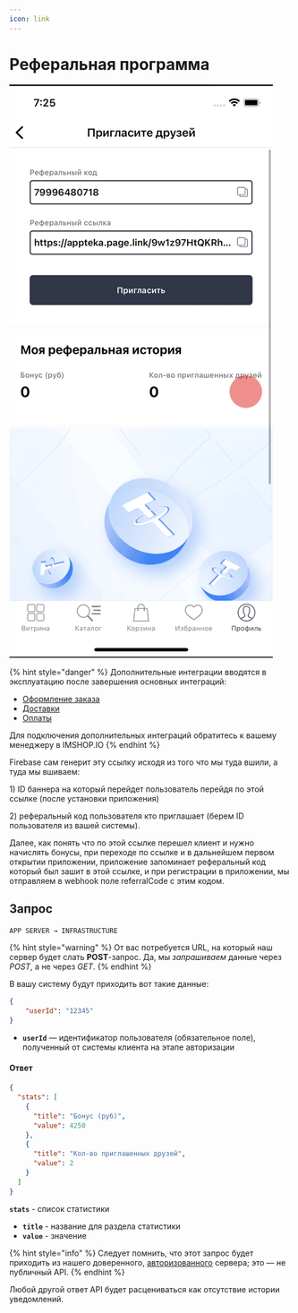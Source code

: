 ```yaml
---
icon: link
---
```


# Реферальная программа

![](<../../.gitbook/assets/Screenshot 2022-10-14 at 12.22.14.png>)

{% hint style="danger" %}
Дополнительные интеграции вводятся в эксплуатацию после завершения основных интеграций:

* [Оформление заказа](../../osnovnye-integracii/oformlenie-zakaza.md)
* [Доставки](../../osnovnye-integracii/dostavki.md)
* [Оплаты](../../osnovnye-integracii/oplaty.md)

Для подключения дополнительных интеграций обратитесь к вашему менеджеру в IMSHOP.IO
{% endhint %}

Firebase сам генерит эту ссылку исходя из того что мы туда вшили, а туда мы вшиваем:

1\) ID баннера на который перейдет пользователь перейдя по этой ссылке (после установки приложения)

2\) реферальный код пользователя кто приглашает (берем ID пользователя из вашей системы).

Далее, как понять что по этой ссылке перешел клиент и нужно начислять бонусы, при переходе по ссылке и в дальнейшем первом открытии приложении, приложение запоминает реферальный код который был зашит в этой ссылке, и при регистрации в приложении, мы отправляем в webhook поле referralCode с этим кодом.

## Запрос

`APP SERVER → INFRASTRUCTURE`

{% hint style="warning" %}
От вас потребуется URL, на который наш сервер будет слать **POST**-запрос. Да, мы _запрашиваем_ данные через _POST_, а не через _GET_.
{% endhint %}

В вашу систему будут приходить вот такие данные:

```json
{
    "userId": "12345"
}
```

* **`userId`** — идентификатор пользователя (обязательное поле), полученный от системы клиента на этапе авторизации

#### Ответ

```json
{
  "stats": [
    {
      "title": "Бонус (руб)",
      "value": 4250
    },
    {
      "title": "Кол-во приглашенных друзей",
      "value": 2
    }
  ]
}
```

**`stats`** - список статистики

* **`title`**  - название для раздела статистики
* **`value`** - значение

{% hint style="info" %}
Следует помнить, что этот запрос будет приходить из нашего доверенного, [авторизованного](broken-reference) сервера; это — не публичный API.
{% endhint %}

Любой другой ответ API будет расцениваться как отсутствие истории уведомлений.
